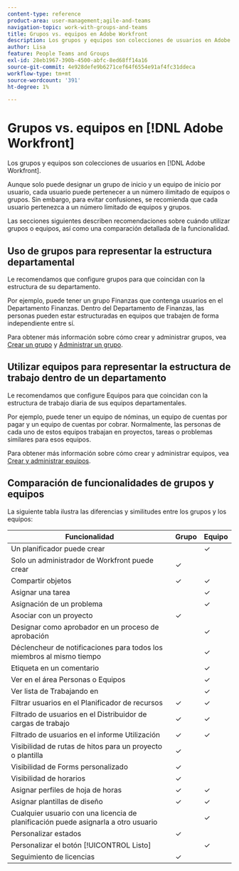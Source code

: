```yaml
---
content-type: reference
product-area: user-management;agile-and-teams
navigation-topic: work-with-groups-and-teams
title: Grupos vs. equipos en Adobe Workfront
description: Los grupos y equipos son colecciones de usuarios en Adobe Workfront.
author: Lisa
feature: People Teams and Groups
exl-id: 28eb1967-390b-4500-abfc-8ed68ff14a16
source-git-commit: 4e928defe9b6271cef64f6554e91af4fc31ddeca
workflow-type: tm+mt
source-wordcount: '391'
ht-degree: 1%

---
```


# Grupos vs. equipos en [!DNL Adobe Workfront]

<!-- Audited: 12/2023 -->

Los grupos y equipos son colecciones de usuarios en [!DNL Adobe Workfront].

Aunque solo puede designar un grupo de inicio y un equipo de inicio por usuario, cada usuario puede pertenecer a un número ilimitado de equipos o grupos. Sin embargo, para evitar confusiones, se recomienda que cada usuario pertenezca a un número limitado de equipos y grupos.

Las secciones siguientes describen recomendaciones sobre cuándo utilizar grupos o equipos, así como una comparación detallada de la funcionalidad.

## Uso de grupos para representar la estructura departamental

Le recomendamos que configure grupos para que coincidan con la estructura de su departamento.

Por ejemplo, puede tener un grupo Finanzas que contenga usuarios en el Departamento Finanzas. Dentro del Departamento de Finanzas, las personas pueden estar estructuradas en equipos que trabajen de forma independiente entre sí.

Para obtener más información sobre cómo crear y administrar grupos, vea [Crear un grupo](../../administration-and-setup/manage-groups/create-and-manage-groups/create-a-group.md) y [Administrar un grupo](../../administration-and-setup/manage-groups/create-and-manage-groups/manage-a-group.md).

## Utilizar equipos para representar la estructura de trabajo dentro de un departamento

Le recomendamos que configure Equipos para que coincidan con la estructura de trabajo diaria de sus equipos departamentales.

Por ejemplo, puede tener un equipo de nóminas, un equipo de cuentas por pagar y un equipo de cuentas por cobrar. Normalmente, las personas de cada uno de estos equipos trabajan en proyectos, tareas o problemas similares para esos equipos.

Para obtener más información sobre cómo crear y administrar equipos, vea [Crear y administrar equipos](../../people-teams-and-groups/create-and-manage-teams/create-and-mange-teams.md).

## Comparación de funcionalidades de grupos y equipos

La siguiente tabla ilustra las diferencias y similitudes entre los grupos y los equipos:

| **Funcionalidad** | **Grupo** | **Equipo** |
|---|---|---|
| Un planificador puede crear |  | ✓ |
| Solo un administrador de Workfront puede crear | ✓ |  |
| Compartir objetos | ✓ | ✓ |
| Asignar una tarea |  | ✓ |
| Asignación de un problema |  | ✓ |
| Asociar con un proyecto | ✓ |  |
| Designar como aprobador en un proceso de aprobación |  | ✓ |
| Déclencheur de notificaciones para todos los miembros al mismo tiempo |  | ✓ |
| Etiqueta en un comentario |  | ✓ |
| Ver en el área Personas o Equipos |  | ✓ |
| Ver lista de Trabajando en |  | ✓ |
| Filtrar usuarios en el Planificador de recursos | ✓ | ✓ |
| Filtrado de usuarios en el Distribuidor de cargas de trabajo | ✓ | ✓ |
| Filtrado de usuarios en el informe Utilización | ✓ | ✓ |
| Visibilidad de rutas de hitos para un proyecto o plantilla | ✓ |  |
| Visibilidad de Forms personalizado | ✓ |  |
| Visibilidad de horarios | ✓ |  |
| Asignar perfiles de hoja de horas | ✓ | ✓ |
| Asignar plantillas de diseño | ✓ | ✓ |
| Cualquier usuario con una licencia de planificación puede asignarla a otro usuario |  | ✓ |
| Personalizar estados | ✓ |  |
| Personalizar el botón [!UICONTROL Listo] |  | ✓ |
| Seguimiento de licencias | ✓ |  |

